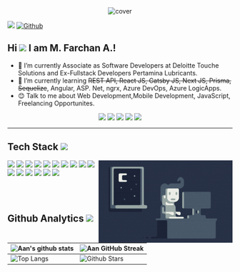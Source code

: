<div align="center">
<img width="" height = "250em" src="https://miro.medium.com/max/1444/1*Z5-lWkyzcRB5ahgm9qyxvg.png" alt="cover" />
</div>
<p align='center'>
</p>

[<img src="https://komarev.com/ghpvc/?username=mfarchana"/>](https://github.com/mfarchana)
[![Github](https://img.shields.io/github/followers/mfarchana?label=Follow&style=social)](https://github.com/mfarchana)
 
## Hi <img src = "https://raw.githubusercontent.com/MartinHeinz/MartinHeinz/master/wave.gif" width="30"> I am M. Farchan A.!

- 🔭 I’m currently Associate as Software Developers at Deloitte Touche Solutions and Ex-Fullstack Developers Pertamina Lubricants.
- 🌱 I’m currently learning ~~REST API, React JS, Gatsby JS, Next JS, Prisma, Sequelize~~, Angular, ASP. Net, ngrx, Azure DevOps, Azure LogicApps.
- 😊 Talk to me about Web Development,Mobile Development, JavaScript, Freelancing Opportunites.

<div align = "center">

[<img src="https://img.shields.io/badge/AanUser-6fa5d1?&style=for-the-badge&logo=facebook&logoColor=white"/>](https://www.facebook.com/aanuser/)
[<img src="https://img.shields.io/badge/AanUser-e14471?&style=for-the-badge&logo=instagram&logoColor=white"/>](https://www.instagram.com/aanuser/)
[<img src="https://img.shields.io/badge/portfolio-web-%23.svg?&style=for-the-badge&logo=&logoColor=white%22"/>](https://mfarchana.github.io/)
[<img src="https://img.shields.io/badge/linkedin-%230077B5.svg?&style=for-the-badge&logo=linkedin&logoColor=white"/>](https://www.linkedin.com/in/mfarchana)
[<img src="https://img.shields.io/badge/Email-d54b3e?&style=for-the-badge&logo=gmail&logoColor=white"/>](mailto:farchan@email.com)
<!-- ![Visits Badge](https://badges.pufler.dev/visits/mfarchana/mfarchana?style=for-the-badge ) -->

</div>

---

<div>
 <h2> Tech Stack <img src = "https://media2.giphy.com/media/QssGEmpkyEOhBCb7e1/giphy.gif?cid=ecf05e47a0n3gi1bfqntqmob8g9aid1oyj2wr3ds3mg700bl&rid=giphy.gif" width ="32"> </h2>
   <div>
    <img alt="Night Coding" src="https://raw.githubusercontent.com/AVS1508/AVS1508/master/assets/Night-Coding.gif" align="right"/>
  </div>
  <div>
    <img src="https://img.shields.io/badge/-Github-181717?style=flat-square&logo=GitHub&logoColor=white"/>
    <img src="https://img.shields.io/badge/-Git-F44D27?style=flat-square&logo=Git&logoColor=white"/>
    <img src="https://img.shields.io/badge/-Apache-D22128?style=flat-square&logo=Apache&logoColor=white"/>
    <img src="https://img.shields.io/badge/-Debian-A80030?style=flat-square&logo=Debian&logoColor=white"/>
    <img src="https://img.shields.io/badge/-Python-%2314354C?&style=flat-square&logo=python&logoColor=white"/> 
    <img src="https://img.shields.io/badge/-Java-5283a3?&style=flat-square&logo=Java&logoColor=white"/>
    <img src="https://img.shields.io/badge/-Javascript-%23FF9900?&style=flat-square&logo=JavaScript&logoColor=white"/>
    <img src="https://img.shields.io/badge/-C-03599c?&style=flat-square&logo=C&logoColor=white"/> 
    <img src="https://img.shields.io/badge/-Firebase-fec400?&style=flat-square&logo=firebase&logoColor=white"/> 
    <img src="https://img.shields.io/badge/-Android-3DDC84?&style=flat-square&logo=Android&logoColor=white"/> 
    <img src="https://img.shields.io/badge/-React JS-61DAFB?&style=flat-square&logo=React&logoColor=white"/> 
    <img src="https://img.shields.io/badge/-Next JS-000000?&style=flat-square&logo=Next.js&logoColor=white"/>
    <img src="https://img.shields.io/badge/-Prisma-2D3748?&style=flat-square&logo=Prisma&logoColor=white"/>
    <img src="https://img.shields.io/badge/-Sequelize-52B0E7?&style=flat-square&logo=Sequelize&logoColor=white"/>
    <img src="https://img.shields.io/badge/-Mysql-4479A1?&style=flat-square&logo=Mysql&logoColor=white"/>
    <img src="https://img.shields.io/badge/-Redux-764ABC?&style=flat-square&logo=Redux&logoColor=white"/>
  </div>
 
</div>
<div>
  <br/>
  <br/>
  <br/>
  <div>
 <h2> Github Analytics <img src = "https://media2.giphy.com/media/QssGEmpkyEOhBCb7e1/giphy.gif?cid=ecf05e47a0n3gi1bfqntqmob8g9aid1oyj2wr3ds3mg700bl&rid=giphy.gif" width ="32"> </h2>
  
<!--  ![Aan's 𝚐𝚒𝚝𝚑𝚞𝚋 𝚐𝚛𝚊𝚙𝚑](https://activity-graph.herokuapp.com/graph?username=mfarchana&theme=redical&hide_border=true&area=true) -->
| ![Aan's github stats](https://github-readme-stats.vercel.app/api?username=mfarchana&show_icons=true&theme=radical)             | ![Aan GitHub Streak](https://github-readme-streak-stats.herokuapp.com/?user=mfarchana&theme=radical)                                                                                                           |
| --------------------------------------------------------------------------------------------------------------------------------- | ----------------------------------------------------------------------------------------------------------------------------------------------------------------------------------------------------------------- |
| ![Top Langs](https://github-readme-stats.vercel.app/api/top-langs/?username=mfarchana&hide=css,html&show_icons=true&icon_color=1b93c9&show_owner=true&theme=radical&layout=compact) | ![Github Stars](https://github-readme-stats.vercel.app/api?username=mfarchana&show_icons=true&locale=en&count_private=true&hide_rank=true&custom_title=My%20GitHub%20Stats&theme=radical&layout=compact) |
  </div>
  </div>
<div>
  <br>
  <br>
  <div>
   
  </div>
  
</div

---

<!--
**mfarchana/mfarchana** is a ✨ _special_ ✨ repository because its `README.md` (this file) appears on your GitHub profile.

Here are some ideas to get you started:

- 🔭 I’m currently working on ...
- 🌱 I’m currently learning ...
- 👯 I’m looking to collaborate on ...
- 🤔 I’m looking for help with ...
- 💬 Ask me about ...
- 📫 How to reach me: ...
- 😄 Pronouns: ...
- ⚡ Fun fact: ...
-->
